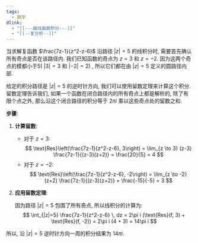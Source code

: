 ```yaml
---
tags:
  - 数学
dlink:
  - "[[---曲线曲面积分---]]"
  - "[[--复分析--]]"
---
```

当求解复函数 $\frac{7z-1}{z^2-z-6}$ 沿路径 $|z|=5$ 的线积分时, 需要首先确认所有奇点是否在该路径内. 我们已知函数的奇点为 $z = 3$ 和 $z = -2$. 因为这两个奇点的模都小于5( $|3| = 3$ 和 $|-2| = 2$) , 所以它们都在由 $|z| = 5$ 定义的圆路径内部. 

给定的积分路径是 $|z| = 5$ 的逆时针方向, 我们可以使用留数定理来计算这个积分. 留数定理告诉我们, 如果一个函数在闭合路径内的所有奇点上都是解析的, 除了有限个点之外, 那么沿这个闭合路径的积分等于 $2\pi i$ 乘以这些奇点处的留数之和. 

**步骤**: 

1. **计算留数**: 
   
   - 对于 $z = 3$: 
$$
\text{Res}\left(\frac{7z-1}{z^2-z-6}, 3\right) = \lim_{z \to 3} (z-3) \frac{7z-1}{(z-3)(z+2)} = \frac{20}{5} = 4
$$
   - 对于 $z = -2$: 
$$
\text{Res}\left(\frac{7z-1}{z^2-z-6}, -2\right) = \lim_{z \to -2} (z+2) \frac{7z-1}{(z-3)(z+2)} = \frac{-15}{-5} = 3
$$

2. **应用留数定理**: 

   因为路径 $|z|=5$ 包围了所有奇点, 所以线积分的计算为: 
$$
\int_{|z|=5} \frac{7z-1}{z^2-z-6} \, dz = 2\pi i (\text{Res}(f, 3) + \text{Res}(f, -2)) = 2\pi i (4 + 3) = 14\pi i
$$

所以, 沿 $|z| = 5$ 逆时针方向一周的积分结果为 $14\pi i$. 